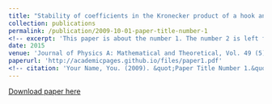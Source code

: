 ```yaml
---
title: "Stability of coefficients in the Kronecker product of a hook and a rectangle"
collection: publications
permalink: /publication/2009-10-01-paper-title-number-1
<!-- excerpt: 'This paper is about the number 1. The number 2 is left for future work.' -->
date: 2015
venue: 'Journal of Physics A: Mathematical and Theoretical, Vol. 49 (5)'
paperurl: 'http://academicpages.github.io/files/paper1.pdf'
<!-- citation: 'Your Name, You. (2009). &quot;Paper Title Number 1.&quot; <i>Journal 1</i>. 1(1).' -->
---
```

<!-- This paper is about the number 1. The number 2 is left for future work. -->

[Download paper here](http://academicpages.github.io/files/paper1.pdf)

<!-- Recommended citation: Your Name, You. (2009). "Paper Title Number 1." <i>Journal 1</i>. 1(1). -->